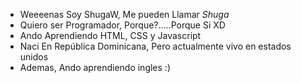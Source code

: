 - Weeeenas Soy ShugaW, Me pueden Llamar <i>Shuga</i>
- Quiero ser Programador, Porque?.....Porque Si XD 
- Ando Aprendiendo HTML, CSS y Javascript
- Naci En República Dominicana, Pero actualmente vivo en estados unidos
- Ademas, Ando aprendiendo ingles :)

<!---
Soy Alguien, Supongo.
--->
